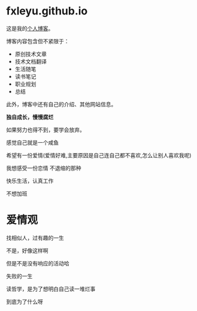 # fxleyu.github.io


这是我的[个人博客](https://fxleyu.github.io/)。

博客内容包含但不紧限于：
- 原创技术文章
- 技术文档翻译
- 生活随笔
- 读书笔记
- 职业规划
- 总结

此外，博客中还有自己的介绍、其他网站信息。

**独自成长，慢慢腐烂**

如果努力也得不到，要学会放弃。

感觉自己就是一个咸鱼

希望有一份爱情(爱情好难,主要原因是自己连自己都不喜欢,怎么让别人喜欢我呢)

我想感受一份恋情 不退缩的那种

快乐生活，认真工作

不想加班

# 爱情观
找相似人，过有趣的一生

不是，好像这样啊   

但是不是没有响应的活动哈


失败的一生

读哲学，是为了想明白自己读一堆烂事

到底为了什么呀
